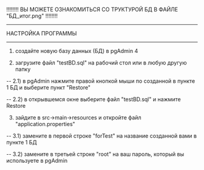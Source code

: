 
!!!!!!!! ВЫ МОЖЕТЕ ОЗНАКОМИТЬСЯ СО ТРУКТУРОЙ БД В ФАЙЛЕ "БД_итог.png" !!!!!!!! 

____________________________________________________________________________________________
НАСТРОЙКА ПРОГРАММЫ
____________________________________________________________________________________________

1) создайте новую базу данных (БД) в pgAdmin 4

2) загрузите файл "testBD.sql" на рабочий стол или в любую другую папку
   
-- 2.1) в pgAdmin нажмите правой кнопкой мыши по созданной в пункте 1 БД и выберите пункт "Restore"

-- 2.2) в открывшемся окне выберите файл "testBD.sql" и нажмите Restore
   
3) зайдите в src->main->resources и откройте файл "application.properties"
   
-- 3.1) замените в первой строке "forTest" на название созданной вами в пункте 1 БД

-- 3.2) замените в третьей строке "root" на ваш пароль, который вы используете в pgAdmin

   

